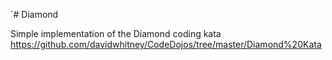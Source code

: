 ´# Diamond

Simple implementation of the Diamond coding kata https://github.com/davidwhitney/CodeDojos/tree/master/Diamond%20Kata
